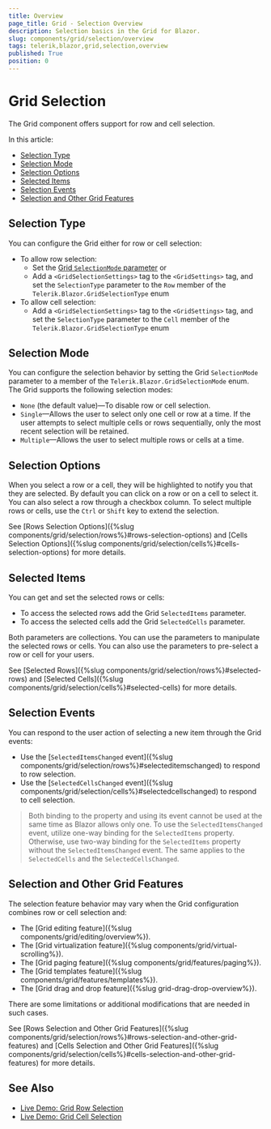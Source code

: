 ```yaml
---
title: Overview
page_title: Grid - Selection Overview
description: Selection basics in the Grid for Blazor.
slug: components/grid/selection/overview
tags: telerik,blazor,grid,selection,overview
published: True
position: 0
---
```


# Grid Selection

The Grid component offers support for row and cell selection. 

In this article:

* [Selection Type](#selection-type)
* [Selection Mode](#selection-mode)
* [Selection Options](#selection-options)
* [Selected Items](#selected-items)
* [Selection Events](#selection-events)
* [Selection and Other Grid Features](#selection-and-other-grid-features)

## Selection Type

You can configure the Grid either for row or cell selection:
* To allow row selection:
  * Set the [Grid `SelectionMode` parameter](#selection-mode) or
  * Add a `<GridSelectionSettings>` tag to the `<GridSettings>` tag, and set the `SelectionType` parameter to the `Row` member of the `Telerik.Blazor.GridSelectionType` enum
* To allow cell selection:
  * Add a `<GridSelectionSettings>` tag to the `<GridSettings>` tag, and set the `SelectionType` parameter to the `Cell` member of the `Telerik.Blazor.GridSelectionType` enum

## Selection Mode

You can configure the selection behavior by setting the Grid `SelectionMode` parameter to a member of the `Telerik.Blazor.GridSelectionMode` enum. The Grid supports the following selection modes:

* `None` (the default value)—To disable row or cell selection.
* `Single`—Allows the user to select only one cell or row at a time. If the user attempts to select multiple cells or rows sequentially, only the most recent selection will be retained.
* `Multiple`—Allows the user to select multiple rows or cells at a time.

## Selection Options

When you select a row or a cell, they will be highlighted to notify you that they are selected. By default you can click on a row or on a cell to select it. You can also select a row through a checkbox column. To select multiple rows or cells, use the `Ctrl` or `Shift` key to extend the selection.

See [Rows Selection Options]({%slug components/grid/selection/rows%}#rows-selection-options) and [Cells Selection Options]({%slug components/grid/selection/cells%}#cells-selection-options) for more details.

## Selected Items

You can get and set the selected rows or cells:
* To access the selected rows add the Grid `SelectedItems` parameter.
* To access the selected cells add the Grid `SelectedCells` parameter.

Both parameters are collections. You can use the parameters to manipulate the selected rows or cells. You can also use the parameters to pre-select a row or cell for your users.

See [Selected Rows]({%slug components/grid/selection/rows%}#selected-rows) and [Selected Cells]({%slug components/grid/selection/cells%}#selected-cells) for more details.

## Selection Events

You can respond to the user action of selecting a new item through the Grid events:
* Use the [`SelectedItemsChanged` event]({%slug components/grid/selection/rows%}#selecteditemschanged) to respond to row selection.
* Use the [`SelectedCellsChanged` event]({%slug components/grid/selection/cells%}#selectedcellschanged) to respond to cell selection.

> Both binding to the property and using its event cannot be used at the same time as Blazor allows only one. To use the `SelectedItemsChanged` event, utilize one-way binding for the `SelectedItems` property. Otherwise, use two-way binding for the `SelectedItems` property without the `SelectedItemsChanged` event. The same applies to the `SelectedCells` and the `SelectedCellsChanged`.

## Selection and Other Grid Features

The selection feature behavior may vary when the Grid configuration combines row or cell selection and:
* The [Grid editing feature]({%slug components/grid/editing/overview%}).
* The [Grid virtualization feature]({%slug components/grid/virtual-scrolling%}).
* The [Grid paging feature]({%slug components/grid/features/paging%}).
* The [Grid templates feature]({%slug components/grid/features/templates%}).
* The [Grid drag and drop feature]({%slug grid-drag-drop-overview%}).

There are some limitations or additional modifications that are needed in such cases.

See [Rows Selection and Other Grid Features]({%slug components/grid/selection/rows%}#rows-selection-and-other-grid-features) and [Cells Selection and Other Grid Features]({%slug components/grid/selection/cells%}#cells-selection-and-other-grid-features) for more details.

## See Also

  * [Live Demo: Grid Row Selection](https://demos.telerik.com/blazor-ui/grid/row-selection)
  * [Live Demo: Grid Cell Selection](https://demos.telerik.com/blazor-ui/grid/cell-selection)
